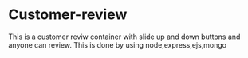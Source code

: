 # Customer-review

This is a customer reviw container with slide up and down buttons and anyone can review. This is done by using node,express,ejs,mongo
